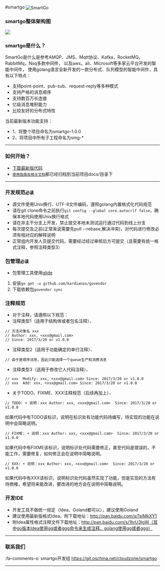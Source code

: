 #smartgo
<img src="https://gitee.com/cloudzone/smartgo/raw/dev/docs/static/goland.png" width="" height="" alt="SmartGo" align=center />


### smartgo整体架构图
![](https://gitee.com/cloudzone/smartgo/raw/dev/docs/static/stgarch.png)


### smartgo是什么？
SmartGo是什么是参考AMQP、JMS、Mqtt协议、Kafka，RocketMQ，RabbitMq，Nsq多款中间件，
以及aws，ali、Microsoft等多家云平台开发的智能中间件，
使用golang语言全新开发的一款分布式、队列模型的智能中间件，具有以下特点：

* 支持point-point、pub-sub、request-reply等多种模式
* 支持严格的消息顺序
* 支持数百万长连接
* 亿级消息堆积能力
* 比较友好的分布式特性

当前最新版本功能支持：
* 1、将整个项目命名为smartgo-1.0.0
* 2、将项目中所有子工程命名为smg-*


----------

### 如何开始？
* [下载最新版代码](https://git.oschina.net/cloudzone/smartgo)
* [`使用指南及相关文档`](https://git.oschina.net/cloudzone/smartgo)都已经归档到当前项目docs/目录下


----------


### 开发规范`必读`
* 源文件使用Unix换行、UTF-8文件编码，遵照golang内置格式化代码规范
* 请在git clone命令之前执行`git config --global core.autocrlf false`，确保本地代码使用Unix换行格式
* 请在非主干分支上开发，禁止提交本地未测试运行通过代码到线上分支
* 每次提交及之前(正常来说需要先pull --rebase,解决冲突)，对代码进行修改必须有相对应的解释说明
* 正常组内开发人员提交代码，需要经过经过审核后方可提交（且需要有统一格式注释，参照注释类型3）
  
### 包管理`必读`
* 包管理工具使用[glide](https://github.com/Masterminds/glide)
 1. 安装`go get -u github.com/kardianos/govendor`
 2. 下载依赖包`govendor sync`


### 注释规范
* 对于注释，请遵照以下规范：
* 注释类型1（适用于结构体或者包名注释）、

```
// 方法对象名 xxx
// Author: xxx, <xxx@gmail.com>
// Since: 2017/3/20 or v1.0.0 
```

* 注释类型2（适用于功能确定的单行注释）、

```
// 由于是顺序消息，因此只能选择一个queue生产和消费消息
```

* 注释类型3（适用于修改它人代码注释）、

```
// xxx  Modify: xxx, <xxx@gmail.com> Since: 2017/3/20 or v1.0.0
// xxx  Add: xxx, <xxx@gmail.com> Since: 2017/3/20 or v1.0.0
```
  
* 关于TODO、FIXME、XXX注释规范（后续再加上）、

```
// TODO: + 说明：xxx Author: xxx, <xxx@gmail.com>  Since: 2017/3/20 or v1.0.0
```
如果代码中有TODO该标识，说明在标识处有功能代码待编写，待实现的功能在说明中会简略说明。

```
// FIXME: + 说明：xxx Author: xxx, <xxx@gmail.com>  Since: 2017/3/20 or v1.0.0
```
如果代码中有FIXME该标识，说明标识处代码需要修正，甚至代码是错误的，不能工作，需要修复，如何修正会在说明中简略说明。

```
// XXX: + 说明：xxx Author: xxx, <xxx@gmail.com>  Since: 2017/3/20 or v1.0.0
```
如果代码中有XXX该标识，说明标识处代码虽然实现了功能，但是实现的方法有待商榷，希望将来能改进，要改进的地方会在说明中简略说明。



### 开发IDE
* 开发工具不做统一规定（Idea、Goland都可以），建议使用Goland
* 建议使用最新版格式Idea，附下载地址：http://pan.baidu.com/s/1slMkXY1
* 附Idea属性格式注释文件下载地址：http://pan.baidu.com/s/1hrU3IgW（其中go版本Idea使用gg或者ggg命令来生成注释，golang使用gg或者ggg）


----------

### 联系我们
 :fa-comments-o: smartgo开发组 https://git.oschina.net/cloudzone/smartgo

----------

